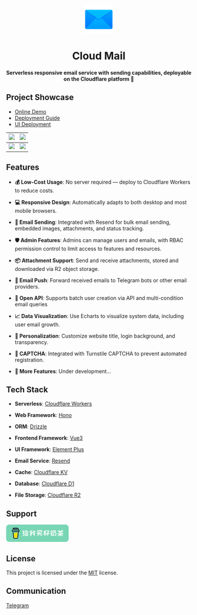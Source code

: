 
<p align="center">
  <img src="doc/demo/logo.png" width="80px" />
</p>

<div align="center">
<h1>Cloud Mail</h1>
</div>
<div align="center">
    <h4>Serverless responsive email service with sending capabilities, deployable on the Cloudflare platform 🎉</h4> 
</div>


## Project Showcase

- [Online Demo](https://skymail.ink)<br>
- [Deployment Guide](https://doc.skymail.ink/en/)<br>
- [UI Deployment](https://doc.skymail.ink/en/guide/via-ui.html)


| ![](/doc/demo/demo1.png) | ![](/doc/demo/demo2.png) |
|--------------------------|--------------------------|
| ![](/doc/demo/demo3.png) | ![](/doc/demo/demo4.png) |

## Features

- **💰 Low-Cost Usage**: No server required — deploy to Cloudflare Workers to reduce costs.

- **💻 Responsive Design**: Automatically adapts to both desktop and most mobile browsers.

- **📧 Email Sending**: Integrated with Resend for bulk email sending, embedded images, attachments, and status tracking.

- **🛡️ Admin Features**: Admins can manage users and emails, with RBAC permission control to limit access to features and resources.

- **📦 Attachment Support**: Send and receive attachments, stored and downloaded via R2 object storage.

- **🔔 Email Push**: Forward received emails to Telegram bots or other email providers.

- **📡 Open API**: Supports batch user creation via API and multi-condition email queries

- **📈 Data Visualization**: Use Echarts to visualize system data, including user email growth.

- **🎨 Personalization**: Customize website title, login background, and transparency.

- **🤖 CAPTCHA**: Integrated with Turnstile CAPTCHA to prevent automated registration.

- **📜 More Features**: Under development...

## Tech Stack

- **Serverless**: [Cloudflare Workers](https://developers.cloudflare.com/workers/)

- **Web Framework**: [Hono](https://hono.dev/)

- **ORM**: [Drizzle](https://orm.drizzle.team/)

- **Frontend Framework**: [Vue3](https://vuejs.org/)

- **UI Framework**: [Element Plus](https://element-plus.org/)

- **Email Service**: [Resend](https://resend.com/)

- **Cache**: [Cloudflare KV](https://developers.cloudflare.com/kv/)

- **Database**: [Cloudflare D1](https://developers.cloudflare.com/d1/)

- **File Storage**: [Cloudflare R2](https://developers.cloudflare.com/r2/)


## Support

<a href="https://doc.skymail.ink/support.html">
<img width="170px" src="./doc/images/support.png" alt="">
</a>

## License

This project is licensed under the [MIT](LICENSE) license.

## Communication

[Telegram](https://t.me/cloud_mail_tg)
